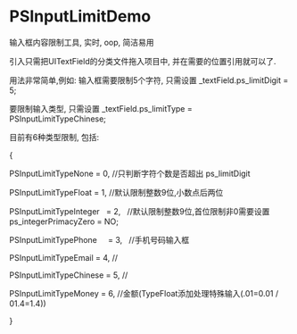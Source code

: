 # PSInputLimitDemo
输入框内容限制工具, 实时, oop, 简洁易用

引入只需把UITextField的分类文件拖入项目中, 并在需要的位置引用就可以了.

用法非常简单,例如: 
输入框需要限制5个字符, 只需设置 
_textField.ps_limitDigit = 5; 

要限制输入类型, 只需设置
_textField.ps_limitType = PSInputLimitTypeChinese;

目前有6种类型限制, 包括:

{

PSInputLimitTypeNone       = 0,    //只判断字符个数是否超出 ps_limitDigit

PSInputLimitTypeFloat      = 1,    //默认限制整数9位,小数点后两位

PSInputLimitTypeInteger    = 2,    //默认限制整数9位,首位限制非0需要设置 ps_integerPrimacyZero = NO;

PSInputLimitTypePhone      = 3,    //手机号码输入框

PSInputLimitTypeEmail      = 4,    //

PSInputLimitTypeChinese    = 5,    //

PSInputLimitTypeMoney      = 6,    //金额(TypeFloat添加处理特殊输入(.01=0.01 / 01.4=1.4))

}
